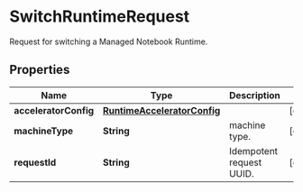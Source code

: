

# SwitchRuntimeRequest

Request for switching a Managed Notebook Runtime.

## Properties

| Name | Type | Description | Notes |
|------------ | ------------- | ------------- | -------------|
|**acceleratorConfig** | [**RuntimeAcceleratorConfig**](RuntimeAcceleratorConfig.md) |  |  [optional] |
|**machineType** | **String** | machine type. |  [optional] |
|**requestId** | **String** | Idempotent request UUID. |  [optional] |



